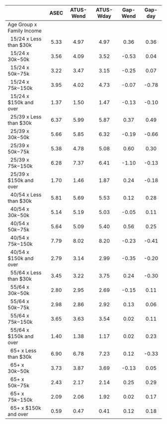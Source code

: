 
|                      |         ASEC |    ATUS-Wend |    ATUS-Wday |     Gap-Wend |      Gap-day |
| -------------------- | :----------: | :----------: | :----------: | :----------: | :----------: |
| Age Group x Family Income |              |              |              |              |              |
| &nbsp;&nbsp;15/24 x Less than $30k |         5.33 |         4.97 |         4.97 |         0.36 |         0.36 |
| &nbsp;&nbsp;15/24 x $30k-$50k |         3.56 |         4.09 |         3.52 |        -0.53 |         0.04 |
| &nbsp;&nbsp;15/24 x $50k-$75k |         3.22 |         3.47 |         3.15 |        -0.25 |         0.07 |
| &nbsp;&nbsp;15/24 x $75k-$150k |         3.95 |         4.02 |         4.73 |        -0.07 |        -0.78 |
| &nbsp;&nbsp;15/24 x $150k and over |         1.37 |         1.50 |         1.47 |        -0.13 |        -0.10 |
| &nbsp;&nbsp;25/39 x Less than $30k |         6.37 |         5.99 |         5.87 |         0.37 |         0.49 |
| &nbsp;&nbsp;25/39 x $30k-$50k |         5.66 |         5.85 |         6.32 |        -0.19 |        -0.66 |
| &nbsp;&nbsp;25/39 x $50k-$75k |         5.38 |         4.78 |         5.08 |         0.60 |         0.30 |
| &nbsp;&nbsp;25/39 x $75k-$150k |         6.28 |         7.37 |         6.41 |        -1.10 |        -0.13 |
| &nbsp;&nbsp;25/39 x $150k and over |         1.70 |         1.46 |         1.87 |         0.24 |        -0.18 |
| &nbsp;&nbsp;40/54 x Less than $30k |         5.81 |         5.69 |         5.53 |         0.12 |         0.28 |
| &nbsp;&nbsp;40/54 x $30k-$50k |         5.14 |         5.19 |         5.03 |        -0.05 |         0.11 |
| &nbsp;&nbsp;40/54 x $50k-$75k |         5.64 |         5.09 |         5.40 |         0.56 |         0.25 |
| &nbsp;&nbsp;40/54 x $75k-$150k |         7.79 |         8.02 |         8.20 |        -0.23 |        -0.41 |
| &nbsp;&nbsp;40/54 x $150k and over |         2.79 |         3.14 |         2.99 |        -0.35 |        -0.20 |
| &nbsp;&nbsp;55/64 x Less than $30k |         3.45 |         3.22 |         3.75 |         0.24 |        -0.30 |
| &nbsp;&nbsp;55/64 x $30k-$50k |         2.80 |         2.95 |         2.69 |        -0.15 |         0.11 |
| &nbsp;&nbsp;55/64 x $50k-$75k |         2.98 |         2.86 |         2.92 |         0.13 |         0.06 |
| &nbsp;&nbsp;55/64 x $75k-$150k |         3.65 |         3.63 |         3.54 |         0.02 |         0.11 |
| &nbsp;&nbsp;55/64 x $150k and over |         1.40 |         1.38 |         1.17 |         0.02 |         0.23 |
| &nbsp;&nbsp;65+ x Less than $30k |         6.90 |         6.78 |         7.23 |         0.12 |        -0.33 |
| &nbsp;&nbsp;65+ x $30k-$50k |         3.73 |         3.87 |         3.69 |        -0.13 |         0.05 |
| &nbsp;&nbsp;65+ x $50k-$75k |         2.43 |         2.17 |         2.14 |         0.25 |         0.29 |
| &nbsp;&nbsp;65+ x $75k-$150k |         2.09 |         2.06 |         1.92 |         0.02 |         0.17 |
| &nbsp;&nbsp;65+ x $150k and over |         0.59 |         0.47 |         0.41 |         0.12 |         0.18 |

